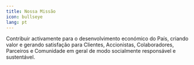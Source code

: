 ```yaml
---
title: Nossa Missão
icon: bullseye
lang: pt
---
```


Contribuir activamente para o desenvolvimento económico do País, criando valor e gerando satisfação para Clientes, Accionistas, Colaboradores, Parceiros e Comunidade em geral de modo socialmente responsável e sustentável.